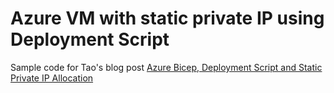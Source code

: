 # Azure VM with static private IP using Deployment Script

Sample code for Tao's blog post [Azure Bicep, Deployment Script and Static Private IP Allocation](https://blog.tyang.org/2021/07/17/azure-bicep-deployment-script-static-ip-example/)
